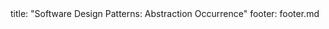 <frontmatter>
title: "Software Design Patterns: Abstraction Occurrence"
footer: footer.md
</frontmatter>

<include src="navbar.md" boilerplate />

<include src="container-inPage-asFlat.md" boilerplate />